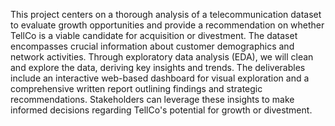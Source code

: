 This project centers on a thorough analysis of a telecommunication dataset to evaluate growth opportunities and provide a recommendation on whether TellCo is a viable candidate for acquisition or divestment. The dataset encompasses crucial information about customer demographics and network activities. Through exploratory data analysis (EDA), we will clean and explore the data, deriving key insights and trends. The deliverables include an interactive web-based dashboard for visual exploration and a comprehensive written report outlining findings and strategic recommendations. Stakeholders can leverage these insights to make informed decisions regarding TellCo's potential for growth or divestment. 
